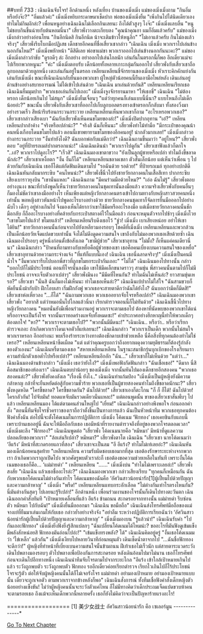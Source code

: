 ##บทที่ 733 : เฉินเฉินจับโจร!
อีกด้านหนึ่ง
หลังเที่ยง บ้านของเมิ่งเมิ่ง
แม่ของเมิ่งเมิ่งถาม "กินอิ่มหรือยังจ๊ะ?"
"อิ่มแล้วค่ะ" เมิ่งเมิ่งหยิบกระดาษมาเช็ดปาก
พ่อของเมิ่งเมิ่งยิ้ม "เพิ่งกินไปได้นิดเดียวเอง ทำไมไม่กินผักล่ะ? เพื่อนหนูอย่างเฉินเฉินไม่เลือกกินเลยนะ ถึงได้ตัวสูงๆ ไงจ๊ะ"
เมิ่งเมิ่งแลบลิ้น "หนูไม่ชอบกินขึ้นฉ่ายกับต้นหอมนี่นา"
เสี่ยวพั่งวางตะเกียบลง "คุณน้าคุณอา ผมก็อิ่มแล้วครับ"
แม่ของเมิ่งเมิ่งกล่าวอย่างอ่อนโยน "กินอีกนิดสิ กินอีกนิด น้าจะเติมข้าวให้หนูอีก"
"ไม่เอาแล้วครับ กินไม่ลงแล้วจริงๆ" เสี่ยวพั่งรีบโบกมือปฏิเสธ
เด็กชายอีกคนที่ชื่อเสี่ยวเชากล่าว "เฉินเฉิน เมิ่งเมิ่ง พวกเราไปเล่นข้างนอกกันไหม?"
เมิ่งเมิ่งพยักหน้า "ดีสิดีเลย พ่อขาแม่ขา พวกเราออกไปเล่นข้างนอกกันนะคะ?"
แม่ของเมิ่งเมิ่งกล่าวกำชับ "ดูรถดีๆ ล่ะ อีกอย่าง อย่าออกไปเล่นไกลนัก เล่นกันในตรอกนี้ก็พอ อีกเดี๋ยวแม่จะไปเรียกพวกหนูนะ"
"ค่ะ" เมิ่งเมิ่งตอบรับ
เด็กน้อยทั้งหลายเกาะกลุ่มกันออกไป
เสี่ยวพั่งกับเสี่ยวเชาถือลูกบอลมาด้วยลูกหนึ่ง เตะเล่นกันอยู่ในตรอก เหลียนเหลียนขี่จักรยานของเมิ่งเมิ่ง หัวเราะคิกคักแย่งกันเล่นกับเมิ่งเมิ่ง ขณะที่เฉินเฉินกลับยืนมองพวกเขา ผู้ใหญ่ตัวน้อยคนนี้ยืนเอามือไพล่หลัง เดินเล่นอยู่ด้านข้างอย่างสบายอารมณ์ ไม่ได้เข้าไปเล่นด้วย
"เฉินเฉิน มาเล่นด้วยกันสิ" เหลียนเหลียนเรียกเธอ
เฉินเฉินยิ้มมุมปาก "พวกเธอเล่นกันไปเถอะ"
เมิ่งเมิ่งจูงจักรยานมาหา "ให้เธอขี่"
เฉินเฉิน "ไม่ต้องหรอก เด็กน้อยเกินไป ไม่สนุก"
เมิ่งเมิ่งยิ้มเจื่อนๆ "แต่ว่าทุกคนก็เล่นแบบนี้นี่นา? แบบไหนถึงไม่เด็กน้อยอ่ะ?"
ขณะนั้น เสี่ยวพั่งกับเสี่ยวเชาที่ออกไปเก็บลูกบอลตรงทางเข้าตรอกก็กลับมา ทั้งสองวิ่งมาอย่างรวดเร็ว สีหน้ารีบร้อนกระวนกระวาย
เหลียนเหลียนเห็นพวกเขาก็ถาม "อะไรเหรอพวกเธอ?"
เสี่ยวเชากล่าวเสียงเบา "ฉันกับเสี่ยวพั่งเห็นคนขโมยของล่ะ!"
เมิ่งเมิ่งปิดปากอุทาน "เอ๋?"
เหลียนเหลียนปากอ้าค้าง "จริงหรือเปล่าน่ะ?"
"จริงสิ ฉันก็เห็นนะ" เสี่ยวพั่งทำไม้ทำมือ "มีกระเป๋าของคุณน้าคนหนึ่งเกือบโดนขโมยไปแล้ว ตอนนี้เขาพยายามขโมยของอีกคนอยู่! น่ากลัวมากเลย!"
เมิ่งเมิ่งกล่าวอย่างกระวนกระวาย "งั้นทำยังไงดี? ฉันบอกพ่อกับแม่ดีกว่า!"
เฉินเฉินถามขึ้นมาว่า "อยู่ไหน?"
เสี่ยวพั่งตอบ "อยู่ที่ป้ายรถเมล์ปากตรอกแน่ะ!"
เฉินเฉินเดินนำ "พวกเราไปดูกัน"
เสี่ยวเชาฟังแล้วก็ตกใจ "..เอ๋? พวกเราไปดูอะไร?"
"เร็วสิ" เฉินเฉินมองเขาตาขวาง "ยังเป็นลูกผู้ชายหรือเปล่า ทำไมถึงขี้ขลาดนักล่ะ?"
เสี่ยวเชาเหงื่อตก "งั้น งั้นก็ได้"
เหลียนเหลียนขลาดเขลา ตัวสั่นเล็กน้อย แต่เห็นว่าเพื่อน ๆ ไปด้วยกันกับเฉินเฉิน เธอก็ได้แต่กัดฟันเดินตามไป "รอฉันด้วย รอด้วย!"
ที่ป้ายรถเมล์
ทุกอย่างปกติดี
เฉินเฉินหันกลับมากระซิบ "คนไหนน่ะ?"
เสี่ยวพั่งชี้นิ้วไปยังชายวัยกลางคนในเสื้อสีเทา ปากกระซิบเสียงเบาราวยุงบิน "เขานั่นแหละ"
เฉินเฉินถาม "มีคนร่วมมือด้วยไหม?"
"เอ่อ ฉันไม่รู้" เสี่ยวพั่งตอบอย่างงุนงง
ขณะที่กำลังพูดก็เห็นว่าชายวัยกลางคนในชุดเทานั้นลงมือแล้ว ความจริงเสี่ยวพั่งกับคนอื่นๆ ก็มองไม่ชัดว่าเขาลงมืออย่างไร เห็นเพียงแต่หญิงวัยกลางคนตรงเข้าไปถามทางกับหญิงสาวสวยคนหนึ่งเท่านั้น พอหญิงสาวหันหน้าไปพูดอะไรบางอย่างด้วย ชายวัยกลางคนชุดเทาก็จัดการยื่นมือออกไปอย่างฉับไว เด็กๆ อยู่ห่างเกินไป จึงมองเห็นได้ยากว่าเขาใช้มีดหรืออะไรลงมือ แต่เมื่อชายวัยกลางคนนั้นชักมือกลับ ก็ถืออะไรบางอย่างที่คล้ายกับกระเป๋าสตางค์ไว้ในมือแล้ว ก่อนจะหมุนตัวจากไปช้าๆ
เมิ่งเมิ่งโวย "เขาขโมยไปแล้ว! ขโมยแล้ว!"
เหลียนเหลียนรีบดึงเธอไว้ "ชู่ว! เมิ่งเมิ่ง เบาเสียงหน่อย อย่าให้เขาได้ยิน!"
ชายวัยกลางคนนั้นก่อนจากไปยังเหลียวมองรอบๆ โชคดีที่เมิ่งเมิ่ง เหลียนเหลียนและพวกล้วนเป็นเด็กน้อยวัยเจ็ดแปดขวบเท่านั้น จึงได้ไม่ดึงดูดความสนใจ เขาถึงกับไม่มองพวกเธอเสียด้วยซ้ำ
เฉินเฉินมองไปรอบๆ ครู่หนึ่งก่อนตั้งข้อสังเกต "เขามีผู้ช่วย"
เสี่ยวเชาอุทาน "ไม่มั้ง? ก็เห็นแค่คนเดียวนี่นา"
เฉินเฉินกล่าว "ป้าคนที่ถามทางกับเหยื่อคือผู้ช่วยของเขา เธอคือคนเบี่ยงเบนความสนใจของเหยื่อ"
เสี่ยวเชาอุทานด้วยความกระจ่างแจ้ง "ที่แท้ก็แบบนี้เอง! เฉินเฉิน เธอนี่ฉลาดจริงๆ!"
เมิ่งเมิ่งเป็นคนมีน้ำใจ "งั้นพวกเรารีบไปบอกพี่สาวที่ถูกขโมยกระเป๋ากันเถอะ"
"ไม่ได้" เฉินเฉินมองไปทางนั้น กล่าว "บอกไปก็ไม่มีประโยชน์ ตอนที่โจรนั่นลงมือ เขาใช้มีดเล็กขนาดราวๆ สามชุ่น พี่สาวคนนั้นตามไปก็ไม่มีประโยชน์ อาจจะเจ็บตัวเอาเปล่าๆ"
เสี่ยวพั่งมึนงง "มีมีดที่ไหนกัน? ทำไมฉันไม่เห็นล่ะ? ยาวสามชุ่นเหรอ?"
เสี่ยวเชา "นั่นสิ ฉันก็มองไม่เห็นนะ ทำไมเธอเห็นล่ะ?"
เฉินเฉินเบ้ปากไม่ใส่ใจ "ฉันสามขวบก็หัดยืนนั่งม้ากับป้า ฝึกโอบเสา เริ่มฝึกกังฟู พวกเธอจะสายตาดีกว่าฉันได้ยังไง? ฉันบอกว่ามีดก็มีดสิ!"
เสี่ยวเชาห่อเหี่ยวลง "...ก็ได้"
"ฉันถามพวกเธอ พวกเธออยากจับโจรหรือเปล่า?" เฉินเฉินมองพวกเขา
เสี่ยวพั่ง "อยากสิ แต่ว่าหมอนั่นไปไกลแล้วนี่นา เรียกตำรวจตอนนี้ก็ไม่ทันด้วย"
เฉินเฉินชี้นิ้วไปทางหญิงวัยกลางคน "หมอนั่นยังมีเพื่อนร่วมงานอยู่ พวกเราจะตามเธอไป ต้องหาที่นัดพบของพวกเขาได้แน่ หรืออาจจะเป็นรังโจร จากนั้นเราทอดร่างแหจับทั้งหมดซะ!"
คำประกาศอย่างฮึกหาญนี้ทำให้พวกเด็กๆ ต้องตกใจ!
"หา?"
"พวกเราจะตามเธอไป?"
"พวกนั้นมีมีดนะ!"
"เฉินเฉิน.. หรือว่า.. หรือว่าเรียกตำรวจเถอะ ถ้าเกิดพวกเราโดนเจอตัวก็แย่เลยนะ!"
เฉินเฉินกล่าว "พวกเราเป็นเด็ก พวกนั้นไม่สนใจพวกเราหรอก อีกอย่างนะ พบเรื่องร้ายระหว่างทางต้องชักดาบเข้าช่วยเหลือ นี่คือสิ่งที่ทุกคนต้องทำไม่ใช่เหรอ?"
เหลียนเหลียนหน้าซีดเผือด "แต่ แต่ว่าคุณครูบอกว่าถึงอยากผดุงความยุติธรรมก็ต้องรู้กำลังของตัวเองนะ"
เฉินเฉินหรี่ตามองเธอ "สหายเหลียนเหลียน ในฐานะสมาชิกรุ่นบุกเบิกของโรงเรียนเรา ความสำนึกตัวเธอต่ำไปหรือเปล่า?"
เหลียนเหลียนอึกอัก "ฉัน..."
เสี่ยวเชาก็ไม่เห็นด้วย "แต่ว่า..."
เฉินเฉินมองด้านข้างกล่าว "เมิ่งเมิ่ง เธอว่ายังไง?"
เมิ่งเมิ่งพอฟังกัดฟันกล่าว "ฉันเชื่อเธอ!"
"ดีมาก นี่สิคือสมาชิกของห้องเรา" เฉินเฉินตบบ่าน้อยๆ ของเมิ่งเมิ่ง จากนั้นหันไปมองเด็กชายอีกสองคน "พวกเธอสองคนล่ะ?"
เสี่ยวพั่งยังคงลังเล "เรื่องนี้ ยังไง.."
เฉินเฉินทำแก้มป่อง "เมิ่งเมิ่งเป็นผู้หญิงยังมีความกล้าหาญ กล้าที่จะยืนหยัดต่อสู้กับความชั่วร้าย พวกเธอที่เป็นผู้ชายสองคนทำไมถึงขี้ขลาดนักนะ?"
เสี่ยวพั่งหงุดหงิด "ใครขี้ขลาด? ใครขี้ขลาดกัน? ฉันไปด้วย!"
เสี่ยวเชาเองก็ตะโกน "ก็ ก็ ก็ได้! ฉันไปด้วย! ใครกลัวกัน! ไปจับมัน! ทอดแหจับมันรวดเดียวนั่นแหละ!" แต่ตอนพูดนั้น ขาของเสี่ยวเชาสั่นพั่บๆ ไปแล้ว
เหลียนเหลียนมอง ได้แต่ตามคนส่วนใหญ่ไป
"เยี่ยม!" เฉินเฉินกล่าวอย่างพึงพอใจ ก่อนออกคำสั่ง "ตอนนี้ทีมจับโจรชั่วคราวของเราถือว่าตั้งขึ้นเป็นทางการแล้ว ฉันเป็นหัวหน้าทีม พวกเธอทุกคนต้องฟังคำสั่งฉัน ต่อไปนี้จะตั้งโค้ดเนมในการปฏิบัติการ เมิ่งเมิ่ง โค้ดเนม ‘ฟักทอง’ เธอเคยชินกับแถบนี้เพราะบ้านเธออยู่นี่ ฉันจะให้มือถือกับเธอ เธอมีหน้าที่รายงานตำรวจถึงที่อยู่ของพวกโจรตลอดเวลา"
เมิ่งเมิ่งตะลึง "ฟักทอง?"
เฉินเฉินพูดต่อ "เสี่ยวพั่ง โค้ดเนมนายคือ ‘หมีหมา’ มีหน้าที่ดูแลความปลอดภัยของพวกเรา"
"ล้อเล่นรึเปล่า? หมีหมา?" เสี่ยวพั่งตาโต
เฉินเฉิน "เสี่ยวเชา นายโค้ดเนมว่า ‘อีแร้ง’ มีหน้าที่สะกดรอยแถวที่สอง"
เสี่ยวเชาจะเป็นลม "อี อีแร้ง? ทำไมไม่เท่เลยอ่ะ?"
เฉินเฉินหันมองเด็กน้อยคนสุดท้าย "เหลียนเหลียน ความรับผิดชอบเธอมากที่สุด เธอต้องรักษาระยะห่างจากพวกเรา ถ้าเกิดพวกเราถูกเปิดโปง พวกศัตรูพบตัวเราล่ะก็ เธอต้องขอความช่วยเหลือในทันที เพราะงั้นโค้ดเนมของเธอก็คือ... ‘แม่ม่ายดำ’ "
เหลียนเหลียน "......"
เมิ่งเมิ่งบ่น "ทำไมไม่เพราะเลยล่ะ!"
เสี่ยวพั่งสงสัย "เฉินเฉิน แล้วเธอชื่ออะไรล่ะ?"
เฉินเฉินมองพวกเขา กล่าวเสียงเรียบ "ทุกคนก็เหมือนกัน ฉันกับพวกเธอโค้ดเนมไม่ต่างกันเท่าไร โค้ดเนมของฉันคือ ‘อัศวินสาวน้อยน่ารัก[1]ผู้เปี่ยมไปด้วยปัญญาและความกล้าหาญ’ "
เมิ่งเมิ่ง "พรืด!"
เหลียนเหลียนแทบกระอักเลือด "ไม่ต่างกันเท่าไรตรงไหนกัน? นี่มันต่างกันสุดๆ ไปเลยนะรู้รึเปล่า!"
อีกด้านหนึ่ง เพื่อนร่วมงานของโจรนั้นก็เดินไปทางตะวันตก
เฉินเฉินออกคำสั่งทันที "เป้าหมายเคลื่อนที่แล้ว อีแร้ง ข้ามถนน สะกดรอยจากทางนั้น แม่ม่ายดำ รีบซ่อนตัว หมีหมา ไปกับฉัน!"
เมิ่งเมิ่งยื่นมือออกมา "เฉินเฉิน ขอมือถือ"
เฉินเฉินส่งโทรศัพท์มือถือของแม่จางเย่ที่ยืมมาเล่นเกมให้กับเธอ กล่าวย้ำอย่างจริงจัง "อย่าลืม ระหว่างปฏิบัติการเรียกฉันว่า ‘อัศวินสาวน้อยน่ารักผู้เปี่ยมไปด้วยปัญญาและความกล้าหาญ’ "
เมิ่งเมิ่งมองบน "รู้แล้วน่า!"
เฉินเฉินรับคำ "ไปกันเถอะฟักทอง"
เมิ่งเมิ่งยิ่งฟังยิ่งรู้สึกแปลกๆ "ฉันเปลี่ยนโค้ดเนมได้ไหมน่ะ? ขออะไรที่มันฟังดูเข้มแข็งมีพลังสักหน่อยสิ ฟักทองมันอ่อนไปอ่ะ!"
"เข้มแข็งทรงพลัง? ได้" เฉินเฉินคิดอยู่ครู่ "งั้นเธอโค้ดเนมมว่า ‘ไข่เหล็ก’ แล้วกัน"
เมิ่งเมิ่งเงียบไปหลายวินาทีก่อนหมุนตัว เดินเช็ดน้ำตาจากไป "...ฉันชื่อฟักทองจะดีกว่า!"
ผู้หญิงที่ทำหน้าที่เบี่ยงเบนความสนใจนั้นข้ามถนน ฝีเท้าเธอไม่เร็วนัก แต่สายตาระแวดระวัง เดินไปพลางมองรอบๆ ตัวไปพลางเพื่อป้องกันการสะกดรอย หลังเดินอ้อมไปมาไม่นาน เธอก็โทรศัพท์ก่อนจะเดินไปอีกทางหนึ่ง
เฉินเฉินนำทีมจับโจรตามไปจากระยะไกล
"อีแร้ง เข้าใกล้เป้าหมายเกินไปแล้ว ระวังถูกพบตัว ระวังถูกพบตัว ฟักทอง รออีกเดี๋ยวค่อยเรียกตำรวจ เรียกไวเกินไปก็ไร้ประโยชน์ โจรจะรู้ตัว ต่อให้จับผู้หญิงคนนั้นได้ก็ไม่เจอรังโจร แม่ม่ายดำ อย่ามองเป้าหมาย อย่ามองเป้าหมายแบบนั้น เดี๋ยวจะถูกเจอตัว ตามพวกเราจากข้างหลังก็พอ"
เฉินเฉินสั่งการณ์
ทั้งทีมเชื่อฟังคำสั่งเด็กหญิงตัวน้อยอย่างแข็งขัน!
ไม่ว่าผูัหญิงคนนั้นจะระวังตัวแค่ไหน ก็ไม่มีทางคิดว่าเด็กประถมเจ็ดแปดขวบห้าคนจะตามรอยเธอ ถึงแม้จะเห็นเด็กพวกนี้หลายครั้ง เธอก็ยังไม่คิดว่าจะเป็นปัญหาร้ายแรงอะไร!


==================
[1] 美少女战士 อัศวินสาวน้อยน่ารัก คือ เซเลอร์มูน
*-*-*-*-*-*-*-*-*-*-*-*-*-*-*






[Go To Next Chapter]( ./34.md)